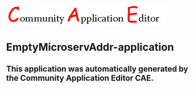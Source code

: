 ![CAE](https://github.com/PhilCAEOrg/application-602/blob/master/img/logo.png)  

EmptyMicroservAddr-application
===================


This application was automatically generated by the Community Application Editor CAE.  
---------------
